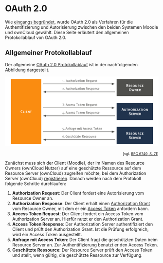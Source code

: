 # OAuth 2.0

Wie [eingangs begründet](../../#authentifizierung-und-autorisierung), wurde OAuth 2.0 als Verfahren für die Authentifizierung und Autorisierung zwischen den beiden Systemen Moodle und ownCloud gewählt. Diese Seite erläutert den allgemeinen Protokollablauf von OAuth 2.0.

## Allgemeiner Protokollablauf

Der allgemeine [OAuth 2.0 Protokollablauf](https://tools.ietf.org/html/rfc6749#section-1.2) ist in der nachfolgenden Abbildung dargestellt.

![Authorization Code Flow](images/oauth-allgemein.svg)

<div align="right">
	<small>[vgl. <a href="https://tools.ietf.org/html/rfc6749#page-7">RFC 6749, S. 7f</a>]</small>
</div>

Zunächst muss sich der Client (Moodle), der im Namen des Resource Owners (ownCloud Nutzer) auf eine geschützte Ressource auf dem Resource Server (ownCloud) zugreifen möchte, bei dem Authorization Server (ownCloud) [registrieren](https://tools.ietf.org/html/rfc6749#section-2). Danach werden nach dem Protokoll folgende Schritte durchlaufen:

1. **Authorization Request**: Der Client fordert eine Autorisierung vom Resource Owner an.
2. **Authorization Response**: Der Client erhält einen [Authorization Grant](https://tools.ietf.org/html/rfc6749#section-1.3) vom Resource Owner, mit dem er ein [Access Token](https://tools.ietf.org/html/rfc6749#section-1.4) anfordern kann.
3. **Access Token Request**: Der Client fordert ein Access Token vom Authorization Server an. Hierfür nutzt er den Authorization Grant.
4. **Access Token Response**: Der Authorization Server authentifiziert den Client und prüft den Authorization Grant. Ist die Prüfung erfolgreich, wird ein Access Token ausgestellt.
5. **Anfrage mit Access Token**: Der Client fragt die geschützten Daten beim Resource Server an. Zur Authentifizierung benutzt er den Access Token.
6. **Geschützte Ressource**: Der Resource Server prüft den Access Token und stellt, wenn gültig, die geschützte Ressource zur Verfügung.
